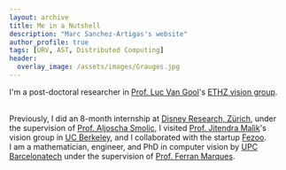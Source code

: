 ```yaml
---
layout: archive
title: Me in a Nutshell
description: "Marc Sanchez-Artigas's website"
author_profile: true
tags: [URV, AST, Distributed Computing]
header:
  overlay_image: /assets/images/Grauges.jpg
---
```



I'm a post-doctoral researcher in [Prof. Luc Van Gool](http://www.vision.ee.ethz.ch/members/get_member.cgi?id=1)'s [ETHZ vision group](http://www.vision.ee.ethz.ch/index.en.html).

<br />
Previously, I did an 8-month internship at <a href="http://www.disneyresearch.com/research-labs/disney-research-zurich/" target="_blank">Disney Research, Zürich</a>, under the supervision of <a href="http://zurich.disneyresearch.com/~smolica/" target="_blank">Prof. Aljoscha Smolic</a>, I visited <a href="http://www.cs.berkeley.edu/~malik/" target="_blank">Prof. Jitendra Malik</a>'s vision group in <a href="http://www.berkeley.edu" target="_blank">UC Berkeley</a>, and I collaborated with the startup <a href="http://fezoo.cat" target="_blank">Fezoo</a>.

<br />
I am a mathematician, engineer, and PhD in computer vision by <a href="http://www.upc.edu" target="_blank">UPC Barcelonatech</a> under the supervision of <a href="https://imatge.upc.edu/web/ferran" target="_blank">Prof. Ferran Marques</a>.
